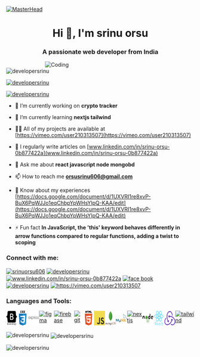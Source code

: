 [![MasterHead](https://i.ibb.co/y4JzxQn/github-header-image-2.png)](www.linkedin.com/in/srinu-orsu-0b877422a)
<h1 align="center">Hi 👋, I'm srinu orsu</h1>
<h3 align="center">A passionate web developer from India</h3>
<img align="right" alt="Coding" width="400" src="https://cdn.dribbble.com/users/1162077/screenshots/3848914/programmer.gif"/>

<p align="left"> <img src="https://komarev.com/ghpvc/?username=developersrinu&label=Profile%20views&color=0e75b6&style=flat" alt="developersrinu" /> </p>

<p align="left"> <a href="https://github.com/ryo-ma/github-profile-trophy"><img src="https://github-profile-trophy.vercel.app/?username=developersrinu" alt="developersrinu" /></a> </p>

<p align="left"> <a href="https://twitter.com/developersrinu" target="blank"><img src="https://img.shields.io/twitter/follow/developersrinu?logo=twitter&style=for-the-badge" alt="developersrinu" /></a> </p>

- 🔭 I’m currently working on **crypto tracker**

- 🌱 I’m currently learning **nextjs tailwind**

- 👨‍💻 All of my projects are available at [https://vimeo.com/user210313507](https://vimeo.com/user210313507)

- 📝 I regularly write articles on [www.linkedin.com/in/srinu-orsu-0b877422a](www.linkedin.com/in/srinu-orsu-0b877422a)

- 💬 Ask me about **react javascript node mongobd**

- 📫 How to reach me **orsusrinu606@gmail.com**

- 📄 Know about my experiences [https://docs.google.com/document/d/1UXVRI1re8xvP-BuX6PqWJJo1eqChbpYpWHsYlpQ-KAA/edit](https://docs.google.com/document/d/1UXVRI1re8xvP-BuX6PqWJJo1eqChbpYpWHsYlpQ-KAA/edit)

- ⚡ Fun fact **In JavaScript, the 'this' keyword behaves differently in arrow functions compared to regular functions, adding a twist to scoping**

<h3 align="left">Connect with me:</h3>
<p align="left">
<a href="https://dev.to/srinuorsu606" target="blank"><img align="center" src="https://raw.githubusercontent.com/rahuldkjain/github-profile-readme-generator/master/src/images/icons/Social/devto.svg" alt="srinuorsu606" height="30" width="40" /></a>
<a href="https://twitter.com/developersrinu" target="blank"><img align="center" src="https://raw.githubusercontent.com/rahuldkjain/github-profile-readme-generator/master/src/images/icons/Social/twitter.svg" alt="developersrinu" height="30" width="40" /></a>
<a href="https://linkedin.com/in/www.linkedin.com/in/srinu-orsu-0b877422a" target="blank"><img align="center" src="https://raw.githubusercontent.com/rahuldkjain/github-profile-readme-generator/master/src/images/icons/Social/linked-in-alt.svg" alt="www.linkedin.com/in/srinu-orsu-0b877422a" height="30" width="40" /></a>
<a href="https://fb.com/face book" target="blank"><img align="center" src="https://raw.githubusercontent.com/rahuldkjain/github-profile-readme-generator/master/src/images/icons/Social/facebook.svg" alt="face book" height="30" width="40" /></a>
<a href="https://instagram.com/developersrinu" target="blank"><img align="center" src="https://raw.githubusercontent.com/rahuldkjain/github-profile-readme-generator/master/src/images/icons/Social/instagram.svg" alt="developersrinu" height="30" width="40" /></a>
<a href="https://www.youtube.com/c/https://vimeo.com/user210313507" target="blank"><img align="center" src="https://raw.githubusercontent.com/rahuldkjain/github-profile-readme-generator/master/src/images/icons/Social/youtube.svg" alt="https://vimeo.com/user210313507" height="30" width="40" /></a>
</p>

<h3 align="left">Languages and Tools:</h3>
<div style="display: flex; justify-content: space-around;">
    <a href="https://getbootstrap.com" target="_blank" rel="noreferrer">
      <img src="https://raw.githubusercontent.com/devicons/devicon/master/icons/bootstrap/bootstrap-plain-wordmark.svg" alt="bootstrap" width="40" height="40"/>
    </a>
    <a href="https://www.w3schools.com/css/" target="_blank" rel="noreferrer">
      <img src="https://raw.githubusercontent.com/devicons/devicon/master/icons/css3/css3-original-wordmark.svg" alt="css3" width="40" height="40"/>
    </a>
    <a href="https://expressjs.com" target="_blank" rel="noreferrer">
      <img src="https://raw.githubusercontent.com/devicons/devicon/master/icons/express/express-original-wordmark.svg" alt="express" width="40" height="40"/>
    </a>
    <a href="https://www.figma.com/" target="_blank" rel="noreferrer">
      <img src="https://www.vectorlogo.zone/logos/figma/figma-icon.svg" alt="figma" width="40" height="40"/>
    </a>
    <a href="https://firebase.google.com/" target="_blank" rel="noreferrer">
      <img src="https://www.vectorlogo.zone/logos/firebase/firebase-icon.svg" alt="firebase" width="40" height="40"/>
    </a>
    <a href="https://git-scm.com/" target="_blank" rel="noreferrer">
      <img src="https://www.vectorlogo.zone/logos/git-scm/git-scm-icon.svg" alt="git" width="40" height="40"/>
    </a>
    <a href="https://www.w3.org/html/" target="_blank" rel="noreferrer">
      <img src="https://raw.githubusercontent.com/devicons/devicon/master/icons/html5/html5-original-wordmark.svg" alt="html5" width="40" height="40"/>
    </a>
    <a href="https://developer.mozilla.org/en-US/docs/Web/JavaScript" target="_blank" rel="noreferrer">
      <img src="https://raw.githubusercontent.com/devicons/devicon/master/icons/javascript/javascript-original.svg" alt="javascript" width="40" height="40"/>
    </a>
    <a href="https://www.mongodb.com/" target="_blank" rel="noreferrer">
      <img src="https://raw.githubusercontent.com/devicons/devicon/master/icons/mongodb/mongodb-original-wordmark.svg" alt="mongodb" width="40" height="40"/>
    </a>
    <a href="https://www.mysql.com/" target="_blank" rel="noreferrer">
      <img src="https://raw.githubusercontent.com/devicons/devicon/master/icons/mysql/mysql-original-wordmark.svg" alt="mysql" width="40" height="40"/>
    </a>
    <a href="https://nextjs.org/" target="_blank" rel="noreferrer">
      <img src="https://cdn.worldvectorlogo.com/logos/nextjs-2.svg" alt="nextjs" width="40" height="40"/>
    </a>
    <a href="https://nodejs.org" target="_blank" rel="noreferrer">
      <img src="https://raw.githubusercontent.com/devicons/devicon/master/icons/nodejs/nodejs-original-wordmark.svg" alt="nodejs" width="40" height="40"/>
    </a>
    <a href="https://reactjs.org/" target="_blank" rel="noreferrer">
      <img src="https://raw.githubusercontent.com/devicons/devicon/master/icons/react/react-original-wordmark.svg" alt="react" width="40" height="40"/>
    </a>
    <a href="https://redux.js.org" target="_blank" rel="noreferrer">
      <img src="https://raw.githubusercontent.com/devicons/devicon/master/icons/redux/redux-original.svg" alt="redux" width="40" height="40"/>
    </a>
    <a href="https://tailwindcss.com/" target="_blank" rel="noreferrer">
      <img src="https://www.vectorlogo.zone/logos/tailwindcss/tailwindcss-icon.svg" alt="tailwind" width="40" height="40"/>
    </a>
  </div>

<p><img align="left" src="https://github-readme-stats.vercel.app/api/top-langs?username=developersrinu&show_icons=true&locale=en&layout=compact" alt="developersrinu" /></p>

<p>&nbsp;<img align="center" src="https://github-readme-stats.vercel.app/api?username=developersrinu&show_icons=true&locale=en" alt="developersrinu" /></p>

<p><img align="center" src="https://github-readme-streak-stats.herokuapp.com/?user=developersrinu&" alt="developersrinu"  /></p>

